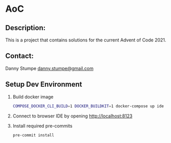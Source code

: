 # AoC

## Description:
This is a project that contains solutions for the current Advent of Code 2021.

## Contact:
Danny Stumpe <danny.stumpe@gmail.com>

## Setup Dev Environment

1. Build docker image
    ```bash
    COMPOSE_DOCKER_CLI_BUILD=1 DOCKER_BUILDKIT=1 docker-compose up ide
    ```

2. Connect to browser IDE by opening [http://localhost:8123](http://localhost:8123)

3. Install required pre-commits
    ```bash
    pre-commit install
    ```
